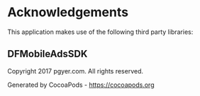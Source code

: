 # Acknowledgements
This application makes use of the following third party libraries:

## DFMobileAdsSDK

Copyright 2017 pgyer.com. All rights reserved.

Generated by CocoaPods - https://cocoapods.org
